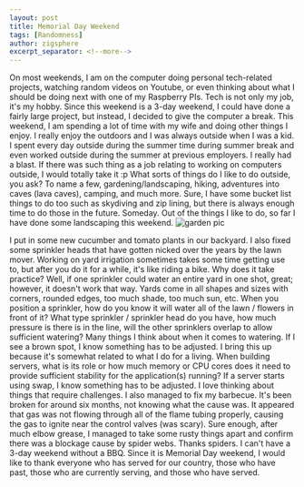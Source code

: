 ```yaml
---
layout: post
title: Memorial Day Weekend
tags: [Randomness]
author: zigsphere
excerpt_separator: <!--more-->
---
```


On most weekends, I am on the computer doing personal tech-related projects, watching random videos on Youtube, or even thinking about what I should be doing next with one of my Raspberry PIs. Tech is not only my job, it's my hobby. Since this weekend is a 3-day weekend, I could have done a fairly large project, but instead, I decided to give the computer a break. 
This weekend, I am spending a lot of time with my wife and doing other things I enjoy. I really enjoy the outdoors and I was always outside when I was a kid. I spent every day outside during the summer time during summer break and even worked outside during the summer at previous employers. I really had a blast. If there was such thing as a job relating to working on computers outside, I would totally take it :p What sorts of things do I like to do outside, you ask? To name a few, gardening/landscaping, hiking, adventures into caves (lava caves), camping, and much more. Sure, I have some bucket list things to do too such as skydiving and zip lining, but there is always enough time to do those in the future. Someday. Out of the things I like to do, so far I have done some landscaping this weekend.
![garden pic](https://www.josephziegler.com/media/garden.jpg)

I put in some new cucumber and tomato plants in our backyard. I also fixed some sprinkler heads that have gotten nicked over the years by the lawn mover. 
Working on yard irrigation sometimes takes some time getting use to, but after you do it for a while, it's like riding a bike. Why does it take practice? Well, if one sprinkler could water an entire yard in one shot, great; however, it doesn't work that way. Yards come in all shapes and sizes with corners, rounded edges, too much shade, too much sun, etc. When you position a sprinkler, how do you know it will water all of the lawn / flowers in front of it? What type sprinkler / sprinkler head do you have, how much pressure is there is in the line, will the other sprinklers overlap to allow sufficient watering? Many things I think about when it comes to watering. If I see a brown spot, I know something has to be adjusted. I bring this up because it's somewhat related to what I do for a living. When building servers, what is its role or how much memory or CPU cores does it need to provide sufficient stability for the application(s) running? If a server starts using swap, I know something has to be adjusted. I love thinking about things that require challenges.
I also managed to fix my barbecue. It's been broken for around six months, not knowing what the cause was. It appeared that gas was not flowing through all of the flame tubing properly, causing the gas to ignite near the control valves (was scary). Sure enough, after much elbow grease, I managed to take some rusty things apart and confirm there was a blockage cause by spider webs. Thanks spiders. I can't have a 3-day weekend without a BBQ.
Since it is Memorial Day weekend, I would like to thank everyone who has served for our country, those who have past, those who are currently serving, and those who have served.